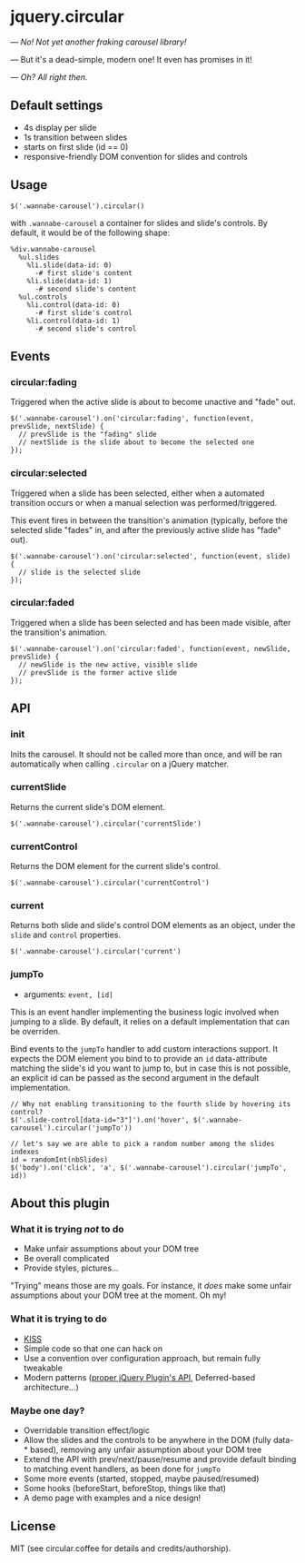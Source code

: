 jquery.circular
===============

— *No! Not yet another fraking carousel library!*

— But it's a dead-simple, modern one! It even has promises in it!

— *Oh? All right then.*

Default settings
----------------

* 4s display per slide
* 1s transition between slides
* starts on first slide (id == 0)
* responsive-friendly DOM convention for slides and controls

Usage
-----

``` jquery
$('.wannabe-carousel').circular()
```

with `.wannabe-carousel` a container for slides and slide's controls. By
default, it would be of the following shape:

``` haml
%div.wannabe-carousel
  %ul.slides
    %li.slide(data-id: 0)
      -# first slide's content
    %li.slide(data-id: 1)
      -# second slide's content
  %ul.controls
    %li.control(data-id: 0)
      -# first slide's control
    %li.control(data-id: 1)
      -# second slide's control
```

Events
------

### circular:fading

Triggered when the active slide is about to become unactive and "fade" out.

``` jquery
$('.wannabe-carousel').on('circular:fading', function(event, prevSlide, nextSlide) {
  // prevSlide is the "fading" slide
  // nextSlide is the slide about to become the selected one
});
```

### circular:selected

Triggered when a slide has been selected, either when a automated transition
occurs or when a manual selection was performed/triggered.

This event fires in between the transition's animation (typically, before the
selected slide "fades" in, and after the previously active slide has "fade"
out).

``` jquery
$('.wannabe-carousel').on('circular:selected', function(event, slide) {
  // slide is the selected slide
});
```

### circular:faded

Triggered when a slide has been selected and has been made visible, after the
transition's animation.

``` jquery
$('.wannabe-carousel').on('circular:faded', function(event, newSlide, prevSlide) {
  // newSlide is the new active, visible slide
  // prevSlide is the former active slide
});
```

API
---

### init

Inits the carousel. It should not be called more than once, and will be ran
automatically when calling `.circular` on a jQuery matcher.

### currentSlide

Returns the current slide's DOM element.

``` jquery
$('.wannabe-carousel').circular('currentSlide')
```

### currentControl

Returns the DOM element for the current slide's control.

``` jquery
$('.wannabe-carousel').circular('currentControl')
```

### current

Returns both slide and slide's control DOM elements as an object, under the
`slide` and `control` properties.

``` jquery
$('.wannabe-carousel').circular('current')
```

### jumpTo

* arguments: `event, [id]`

This is an event handler implementing the business logic involved when jumping
to a slide. By default, it relies on a default implementation that can be
overriden.

Bind events to the `jumpTo` handler to add custom interactions support. It
expects the DOM element you bind to to provide an `id` data-attribute matching
the slide's id you want to jump to, but in case this is not possible, an
explicit id can be passed as the second argument in the default implementation.

``` jquery
// Why not enabling transitioning to the fourth slide by hovering its control?
$('.slide-control[data-id="3"]').on('hover', $('.wannabe-carousel').circular('jumpTo'))

// let's say we are able to pick a random number among the slides indexes
id = randomInt(nbSlides)
$('body').on('click', 'a', $('.wannabe-carousel').circular('jumpTo', id))
```

About this plugin
-----------------

### What it is trying *not* to do

* Make unfair assumptions about your DOM tree
* Be overall complicated
* Provide styles, pictures…

"Trying" means those are my goals. For instance, it *does* make some unfair
assumptions about your DOM tree at the moment. Oh my!

### What it is trying to do

* [KISS](http://en.wikipedia.org/wiki/KISS_principle)
* Simple code so that one can hack on
* Use a convention over configuration approach, but remain fully tweakable
* Modern patterns ([proper jQuery Plugin's API](http://kaibun.net/blog/2013/04/19/a-fully-fledged-coffeescript-boilerplate-for-jquery-plugins/),
  Deferred-based architecture…)

### Maybe one day?

* Overridable transition effect/logic
* Allow the slides and the controls to be anywhere in the DOM (fully
  data-\* based), removing any unfair assumption about your DOM tree
* Extend the API with prev/next/pause/resume and provide default binding
  to matching event handlers, as been done for `jumpTo`
* Some more events (started, stopped, maybe paused/resumed)
* Some hooks (beforeStart, beforeStop, things like that)
* A demo page with examples and a nice design!

License
-------

MIT (see circular.coffee for details and credits/authorship).
